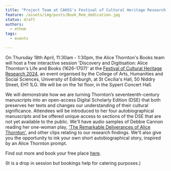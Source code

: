 ```yaml
---
title: "Project Team at CAHSS's Festival of Cultural Heritage Research 2024"
feature: /assets/img/posts/Book_Rem_dedication.jpg
status: draft
authors:
  - ethom
tags:
  - events

---
```

On Thursday 18th April, 11:30am - 1:30pm, the Alice Thornton's Books team will host a free interactive session 'Discovery and Digitisation: Alice Thornton's Life and Books (1626-1707)' at the [Festival of Cultural Heritage Research 2024](https://blogs.ed.ac.uk/heritagefestival24/programme-of-events-and-activities/), an event organised by the College of Arts, Humanities and Social Sciences, University of Edinburgh, at St Cecilia's Hall, 50 Niddry Street, EH1 1LG. We will be on the 1st floor, in the Sypert Concert Hall.

We will demonstrate how we are turning Thornton’s seventeenth-century manuscripts into an open-access Digital Scholarly Edition (DSE) that both preserves her texts and changes our understanding of their cultural significance. Attendees will be introduced to her four autobiographical manuscripts and be offered unique access to sections of the DSE that are not yet available to the public. We'll have audio samples of Debbie Cannon reading her one-woman play, ['The Remarkable Deliverances of Alice Thornton'](https://debbiecannon.org/the-remarkable-deliverances-of-alice-thornton/), and other clips relating to our research findings. We'll also give you the opportunity to ink your own short autobiographical story, inspired by an Alice Thornton prompt.  

Find out more and book your free place [here](https://www.eventbrite.co.uk/e/discovery-and-digitisation-alice-thorntons-life-and-books-1626-1707-tickets-880068016127?aff=oddtdtcreator). 

(It is a drop in session but bookings help for catering purposes.) 



